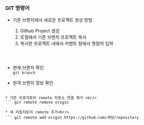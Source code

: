 ### GIT 명령어

* 기존 브랜치에서 새로운 프로젝트 생성 방법
	1. Github Project 생성
	2. 로컬에서 기존 브랜치 프로젝트 복사
	3. 복사한 프로젝트 내에서 커맨트 창에서 명령어 입력<br/>
		``` git push https://project_url.git current_branch_name:master 
		
		
		
* 현재 브랜치 확인<br/> 
``` git branch ```

* 원격 브랜치 정보 확인<br/>
``` git remote show origin

* 기존 리포지토리 remote 저장소 연결 제거 <br/>
``` git remote remove origin

* 새 리포지토리 remote 추가<br/>
``` git remote add origin https://github.com/계정/repository

